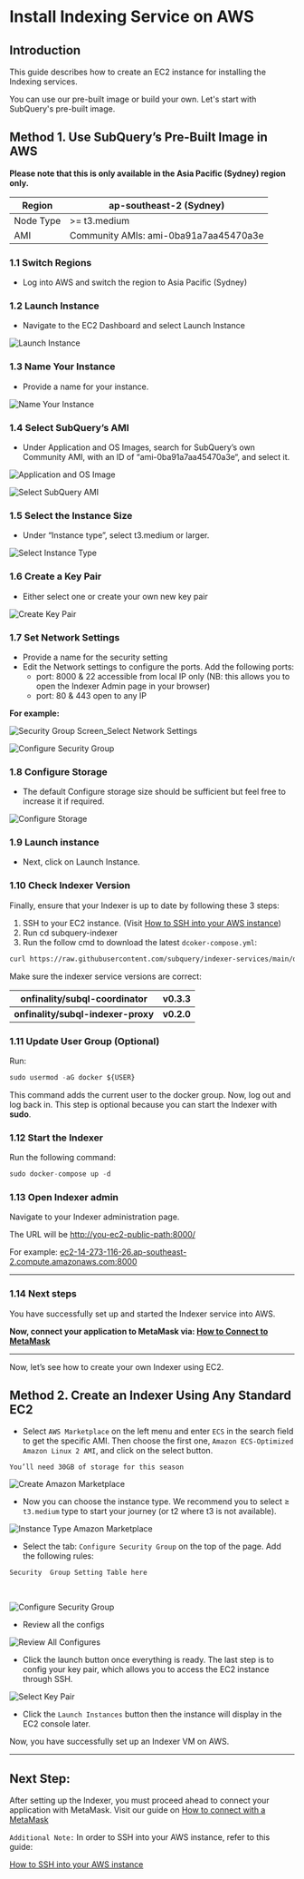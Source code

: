# Install Indexing Service on AWS


## Introduction

This guide describes how to create an EC2 instance for installing the Indexing services. 

You can use our pre-built image or build your own. Let's start with SubQuery's pre-built image. 
<br />

## Method 1. Use SubQuery’s Pre-Built Image in AWS

**Please note that this is only available in the Asia Pacific (Sydney) region only.** 

| Region | ap-southeast-2 (Sydney) |
| --- | --- |
| Node Type | >= t3.medium |
| AMI | Community AMIs: ami-0ba91a7aa45470a3e |

### 1.1 Switch Regions

- Log into AWS and switch the region to Asia Pacific (Sydney)

### 1.2 Launch Instance

- Navigate to the EC2 Dashboard and select Launch Instance

![Launch Instance](/assets/img/ec2_launch_instant_screen_aws.png)

### 1.3 Name Your Instance

- Provide a name for your instance.

![Name Your Instance](/assets/img/name_instant_aws.png)

### 1.4 Select SubQuery’s AMI

- Under Application and OS Images, search for SubQuery’s own Community AMI, with an ID of “ami-0ba91a7aa45470a3e“, and select it.

![Application and OS Image](/assets/img/app_and_os_image_aws.png)

![Select SubQuery AMI](/assets/img/select_subquery_ami_aws.png)

### 1.5 Select the Instance Size

- Under “Instance type”, select t3.medium or larger.

![Select Instance Type](/assets/img/select_instance_size_aws.png)

### 1.6 Create a Key Pair

- Either select one or create your own new key pair <br />
    
![Create Key Pair](/assets/img/create_keypair_aws.png) <br />
    

### 1.7 Set Network Settings

- Provide a name for the security setting
- Edit the Network settings to configure the ports. Add the following ports:
    - port: 8000 & 22 accessible from local IP only (NB: this allows you to open the Indexer Admin page in your browser)
    - port: 80 & 443 open to any IP

**For example:**

![Security Group Screen_Select Network Settings](/assets/img/select_security_settings_securitygroups_aws.png)

![Configure Security Group](/assets/img/configure_security_group_aws.png)

### 1.8 Configure Storage

- The default Configure storage size should be sufficient but feel free to increase it if required.

![Configure Storage](/assets/img/configure_storage_aws.png)

### 1.9 Launch instance

- Next, click on Launch Instance.

### 1.10 Check Indexer Version

Finally, ensure that your Indexer is up to date by following these 3 steps:

1. SSH to your EC2 instance. (Visit [How to SSH into your AWS instance](../indexers/ssh-in-aws.md))
2. Run cd subquery-indexer
3. Run the follow cmd to download the latest `dcoker-compose.yml`:

```sh
curl https://raw.githubusercontent.com/subquery/indexer-services/main/docker-compose.yml -o docker-compose.yml
```

Make sure the indexer service versions are correct:

| onfinality/subql-coordinator | v0.3.3
--- | --- 
**onfinality/subql-indexer-proxy** | **v0.2.0**



### 1.11 Update User Group (Optional)

Run:

```jsx
sudo usermod -aG docker ${USER}
```

This command adds the current user to the docker group. Now, log out and log back in. This step is optional because you can start the Indexer with **sudo**.

### 1.12 Start the Indexer

Run the following command:

```jsx
sudo docker-compose up -d 
```

### 1.13 Open Indexer admin

Navigate to your Indexer administration page. 

The URL will be [http://you-ec2-public-path:8000/](http://localhost:8000/) 

For example: [ec2-14-273-116-26.ap-southeast-2.compute.amazonaws.com:8000](http://ec2-54-253-236-26.ap-southeast-2.compute.amazonaws.com/)

---

### 1.14 Next steps

You have successfully set up and started the Indexer service into AWS. 

**Now, connect your application to MetaMask via: [How to Connect to MetaMask](../metamask/connect-metamask.md)** 

---

Now, let’s see how to create your own Indexer using EC2.

## Method 2. Create an Indexer Using Any Standard EC2

- Select `AWS Marketplace` on the left menu and enter `ECS` in the search field to get the specific AMI. Then choose the first one, `Amazon ECS-Optimized Amazon Linux 2 AMI`, and click on the select button.

```
You’ll need 30GB of storage for this season

```

![Create Amazon Marketplace](/assets/img/amazon_marketplace_aws_ec2.png)

- Now you can choose the instance type. We recommend you to select ≥ `t3.medium` type to start your journey (or t2 where t3 is not available).

![Instance Type Amazon Marketplace](/assets/img/instanttype_amazonmarketplace_aws_ec2.png)

- Select the tab: `Configure Security Group` on the top of the page. Add the following rules: <br />

```Security  Group Setting Table here``` 

<br />

![Configure Security Group](/assets/img/securtitygroup_amazonmarketplace_awsec2.png) <br />

- Review all the configs

![Review All Configures](/assets/img/review_instancelaunch_amazonmarketplace_ec2.png) <br />

- Click the launch button once everything is ready. The last step is to config your key pair, which allows you to access the EC2 instance through SSH. <br />

![Select Key Pair](/assets/img/keypair_amazonmarketplace_awsec2.png) <br />

- Click the `Launch Instances` button then the instance will display in the EC2 console later.

Now, you have successfully set up an Indexer VM on AWS. 

---

## **Next Step:**

After setting up the Indexer, you must proceed ahead to connect your application with MetaMask. Visit our guide on [How to connect with a MetaMask](../metamask/connect-metamask.md)


`Additional Note:` In order to SSH into your AWS instance, refer to this guide:
<br />

[How to SSH into your AWS instance](../indexers/ssh-in-aws.md)